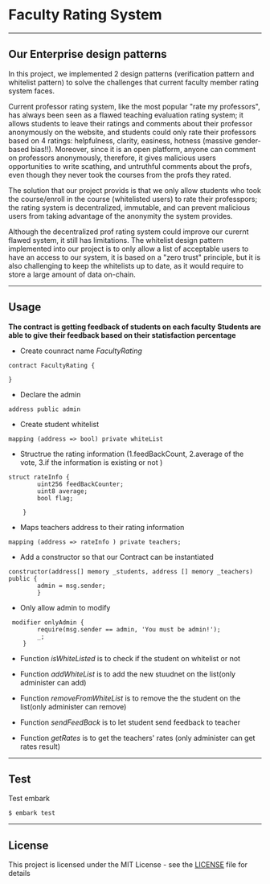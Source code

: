 # Faculty Rating System
---
Our Enterprise design patterns
--
In this project, we implemented 2 design patterns (verification pattern and whitelist pattern) to solve the challenges that current faculty member rating system faces.

Current professor rating system, like the most popular "rate my professors", has always been seen as a flawed teaching evaluation rating system; it allows students to leave their ratings and comments about their professor anonymously on the website, and students could only rate their professors based on 4 ratings: helpfulness, clarity, easiness, hotness (massive gender-based bias!!). Moreover, since it is an open platform, anyone can comment on professors anonymously, therefore, it gives malicious users opportunities to write scathing, and untruthful comments about the profs, even though they never took the courses from the profs they rated. 

The solution that our project provids is that we only allow students who took the course/enroll in the course (whitelisted users) to rate their professpors; the rating system is decentralized, immutable, and can prevent malicious users from taking advantage of the anonymity the system provides.

Although the decentralized prof rating system could improve our curernt flawed system, it still has limitations. The whitelist design pattern implemented into our project is to only allow a list of acceptable users to have an access to our system, it is based on a "zero trust" principle, but it is also challenging to keep the whitelists up to date, as it would require to store a large amount of data on-chain.

---
Usage
--
**The contract is getting feedback of students on each faculty**
**Students are able to give their feedback based on their statisfaction percentage**

- Create counract name *FacultyRating*
```
contract FacultyRating {

}
```
- Declare the admin
```
address public admin
```
- Create student whitelist
 ```
 mapping (address => bool) private whiteList
 ```
- Structrue the rating information (1.feedBackCount, 2.average of the vote, 3.if the information is existing or not )

```
struct rateInfo {
        uint256 feedBackCounter;
        uint8 average; 
        bool flag; 
        
    }
```
- Maps teachers address to their rating information 
```
mapping (address => rateInfo ) private teachers;
```
- Add a constructor so that our Contract can be instantiated
```
constructor(address[] memory _students, address [] memory _teachers) public {
        admin = msg.sender;
        }
```
- Only allow admin to modify
```
 modifier onlyAdmin {
        require(msg.sender == admin, 'You must be admin!');
        _;
    }
```
- Function *isWhiteListed* is to check if the student on whitelist or not 

- Function *addWhiteList* is to add the new stuudnet on the list(only administer can add)

- Function *removeFromWhiteList* is to remove the the student on the list(only administer can remove)

- Function *sendFeedBack* is to let student send feedback to teacher

- Function *getRates* is to get the teachers' rates (only administer can get rates result)


---
Test
--
Test embark
```
$ embark test
```
---
License
--
This project is licensed under the MIT License - see the [LICENSE](https://github.com/mkdesign/facultyRating/blob/master/LICENSE) file for details




